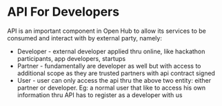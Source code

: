 # API For Developers
API is an important component in Open Hub to allow its services to be consumed and interact with by external party, namely:

* Developer - external developer applied thru online, like hackathon participants, app developers, startups
* Partner - fundamentally are developer as well but with access to additional scope as they are trusted partners with api contract signed
* User - user can only access the api thru the above two entity: either partner or developer. Eg: a normal user that like to access his own information thru API has to register as a developer with us
